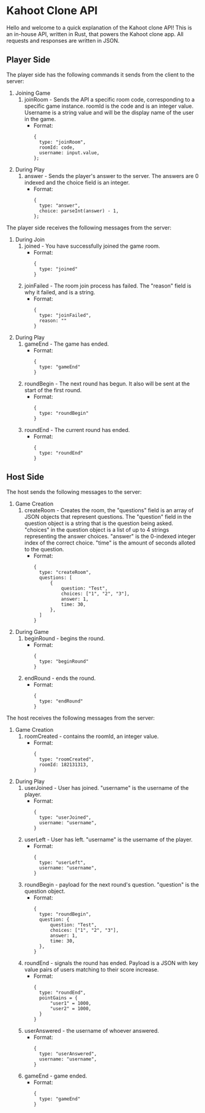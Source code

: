 # Kahoot Clone API
Hello and welcome to a quick explanation of the Kahoot clone API! This is an in-house API, written in Rust, that powers the Kahoot clone app. All requests and responses are written in JSON.
## Player Side
The player side has the following commands it sends from the client to the server:
1. Joining Game
    1. joinRoom - Sends the API a specific room code, corresponding to a specific game instance. roomId is the code and is an integer value. Username is a string value and will be the display name of the user in the game.
       - Format:
          ```
          {
            type: "joinRoom",
            roomId: code,
            username: input.value,
          };
          ```
2. During Play
    1. answer - Sends the player's answer to the server. The answers are 0 indexed and the choice field is an integer.
       - Format: 
          ```
          {
            type: "answer",
            choice: parseInt(answer) - 1,
          };
          ```
The player side receives the following messages from the server:
1. During Join
    1. joined - You have successfully joined the game room.
       - Format:
          ```
          {
            type: "joined"
          }
          ```
    2. joinFailed - The room join process has failed. The "reason" field is why it failed, and is a string.
       - Format:
          ```
          {
            type: "joinFailed",
            reason: ""
          }
          ```
3. During Play
    1. gameEnd - The game has ended.
       - Format:
          ```
          {
            type: "gameEnd"
          }
          ```
    2. roundBegin - The next round has begun. It also will be sent at the start of the first round.
       - Format:
          ```
          {
            type: "roundBegin"
          }
          ```
    3. roundEnd - The current round has ended.
       - Format:
          ```
          {
            type: "roundEnd"
          }
          ```
## Host Side
The host sends the following messages to the server:
1. Game Creation
    1. createRoom - Creates the room, the "questions" field is an array of JSON objects that represent questions. The "question" field in the question object is a string that is the question being asked. "choices" in the question object is a list of up to 4 strings representing the answer choices. "answer" is the 0-indexed integer index of the correct choice. "time" is the amount of seconds alloted to the question.
       - Format:
          ```
          {
            type: "createRoom",
            questions: [
                {
                    question: "Test",
                    choices: ["1", "2", "3"],
                    answer: 1,
                    time: 30,
                },
            ]
          }
          ```
2. During Game
    1. beginRound - begins the round.
       - Format:
          ```
          {
            type: "beginRound"
          }
          ```
    2. endRound - ends the round.
       - Format:
          ```
          {
            type: "endRound"
          }
          ```
The host receives the following messages from the server:
1. Game Creation
    1. roomCreated - contains the roomId, an integer value.
       - Format:
          ```
          {
            type: "roomCreated",
            roomId: 182131313,
          }
          ```
2. During Play
    1. userJoined - User has joined. "username" is the username of the player.
       - Format:
          ```
          {
            type: "userJoined",
            username: "username",
          }
          ```
    2. userLeft - User has left. "username" is the username of the player.
       - Format:
          ```
          {
            type: "userLeft",
            username: "username",
          }
          ```
    3. roundBegin - payload for the next round's question. "question" is the question object.
       - Format:
          ```
          {
            type: "roundBegin",
            question: {
                question: "Test",
                choices: ["1", "2", "3"],
                answer: 1,
                time: 30,
            },
          }
          ```
    4. roundEnd - signals the round has ended. Payload is a JSON with key value pairs of users matching to their score increase.
       - Format:
          ```
          {
            type: "roundEnd",
            pointGains = {
                "user1" = 1000,
                "user2" = 1000,
            }
          }
          ```
    5. userAnswered - the username of whoever answered.
       - Format:
          ```
          {
            type: "userAnswered",
            username: "username",
          }
          ```
    6. gameEnd - game ended.
       - Format:
          ```
          {
            type: "gameEnd"
          }
          ```
